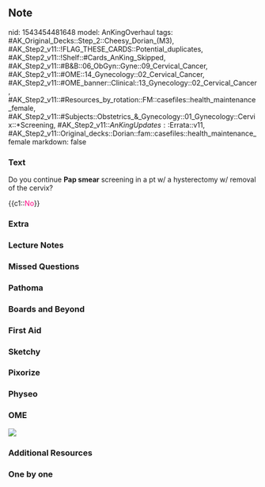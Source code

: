 ## Note
nid: 1543454481648
model: AnKingOverhaul
tags: #AK_Original_Decks::Step_2::Cheesy_Dorian_(M3), #AK_Step2_v11::!FLAG_THESE_CARDS::Potential_duplicates, #AK_Step2_v11::!Shelf::#Cards_AnKing_Skipped, #AK_Step2_v11::#B&B::06_ObGyn::Gyne::09_Cervical_Cancer, #AK_Step2_v11::#OME::14_Gynecology::02_Cervical_Cancer, #AK_Step2_v11::#OME_banner::Clinical::13_Gynecology::02_Cervical_Cancer, #AK_Step2_v11::#Resources_by_rotation::FM::casefiles::health_maintenance_female, #AK_Step2_v11::#Subjects::Obstetrics_&_Gynecology::01_Gynecology::Cervix::*Screening, #AK_Step2_v11::$AnKingUpdates::$Errata::v11, #AK_Step2_v11::Original_decks::Dorian::fam::casefiles::health_maintenance_female
markdown: false

### Text
Do you continue <b>Pap smear</b> screening in a pt w/ a
hysterectomy w/ removal of the cervix?
<div>
  {{c1::<font color="#FC0280">No</font>}}
</div>

### Extra


### Lecture Notes


### Missed Questions


### Pathoma


### Boards and Beyond


### First Aid


### Sketchy


### Pixorize


### Physeo


### OME
<div class="ome-widget">
  <a href=
  "https://onlinemeded.org/spa/gynecology/cervical-cancer/acquire?ref=anki">
  <img src="_OME_AnkiFlashcards_Lesson_3.png"></a>
</div>

### Additional Resources


### One by one

